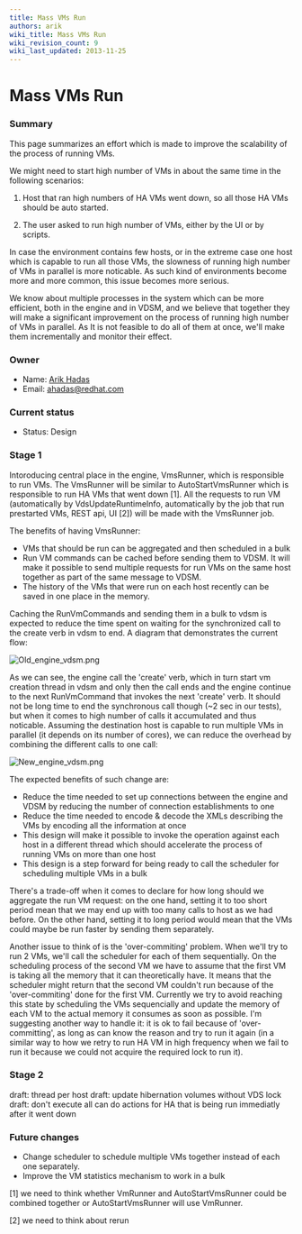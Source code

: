 ```yaml
---
title: Mass VMs Run
authors: arik
wiki_title: Mass VMs Run
wiki_revision_count: 9
wiki_last_updated: 2013-11-25
---
```


# Mass VMs Run

### Summary

This page summarizes an effort which is made to improve the scalability of the process of running VMs.

We might need to start high number of VMs in about the same time in the following scenarios:

1. Host that ran high numbers of HA VMs went down, so all those HA VMs should be auto started.

2. The user asked to run high number of VMs, either by the UI or by scripts.

In case the environment contains few hosts, or in the extreme case one host which is capable to run all those VMs, the slowness of running high number of VMs in parallel is more noticable. As such kind of environments become more and more common, this issue becomes more serious.

We know about multiple processes in the system which can be more efficient, both in the engine and in VDSM, and we believe that together they will make a significant improvement on the process of running high number of VMs in parallel. As It is not feasible to do all of them at once, we'll make them incrementally and monitor their effect.

### Owner

*   Name: [ Arik Hadas](User:Arik)
*   Email: <ahadas@redhat.com>

### Current status

*   Status: Design

### Stage 1

Intoroducing central place in the engine, VmsRunner, which is responsible to run VMs. The VmsRunner will be similar to AutoStartVmsRunner which is responsible to run HA VMs that went down [1]. All the requests to run VM (automatically by VdsUpdateRuntimeInfo, automatically by the job that run prestarted VMs, REST api, UI [2]) will be made with the VmsRunner job.

The benefits of having VmsRunner:

*   VMs that should be run can be aggregated and then scheduled in a bulk
*   Run VM commands can be cached before sending them to VDSM. It will make it possible to send multiple requests for run VMs on the same host together as part of the same message to VDSM.
*   The history of the VMs that were run on each host recently can be saved in one place in the memory.

Caching the RunVmCommands and sending them in a bulk to vdsm is expected to reduce the time spent on waiting for the synchronized call to the create verb in vdsm to end. A diagram that demonstrates the current flow:

![](Old_engine_vdsm.png "Old_engine_vdsm.png")

As we can see, the engine call the 'create' verb, which in turn start vm creation thread in vdsm and only then the call ends and the engine continue to the next RunVmCommand that invokes the next 'create' verb. It should not be long time to end the synchronous call though (~2 sec in our tests), but when it comes to high number of calls it accumulated and thus noticable. Assuming the destination host is capable to run multiple VMs in parallel (it depends on its number of cores), we can reduce the overhead by combining the different calls to one call:

![](New_engine_vdsm.png "New_engine_vdsm.png")

The expected benefits of such change are:

*   Reduce the time needed to set up connections between the engine and VDSM by reducing the number of connection establishments to one
*   Reduce the time needed to encode & decode the XMLs describing the VMs by encoding all the information at once
*   This design will make it possible to invoke the operation against each host in a different thread which should accelerate the process of running VMs on more than one host
*   This design is a step forward for being ready to call the scheduler for scheduling multiple VMs in a bulk

There's a trade-off when it comes to declare for how long should we aggregate the run VM request: on the one hand, setting it to too short period mean that we may end up with too many calls to host as we had before. On the other hand, setting it to long period would mean that the VMs could maybe be run faster by sending them separately.

Another issue to think of is the 'over-commiting' problem. When we'll try to run 2 VMs, we'll call the scheduler for each of them sequentially. On the scheduling process of the second VM we have to assume that the first VM is taking all the memory that it can theoretically have. It means that the scheduler might return that the second VM couldn't run because of the 'over-commiting' done for the first VM. Currently we try to avoid reaching this state by scheduling the VMs sequencially and update the memory of each VM to the actual memory it consumes as soon as possible. I'm suggesting another way to handle it: it is ok to fail because of 'over-committing', as long as can know the reason and try to run it again (in a similar way to how we retry to run HA VM in high frequency when we fail to run it because we could not acquire the required lock to run it).

### Stage 2

draft: thread per host draft: update hibernation volumes without VDS lock draft: don't execute all can do actions for HA that is being run immediatly after it went down

### Future changes

*   Change scheduler to schedule multiple VMs together instead of each one separately.
*   Improve the VM statistics mechanism to work in a bulk

[1] we need to think whether VmRunner and AutoStartVmsRunner could be combined together or AutoStartVmsRunner will use VmRunner.

[2] we need to think about rerun
